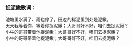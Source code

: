 

### 捉泥鳅歌词：

池塘里水满了、雨也停了，田边的稀泥里到处是泥鳅。  
天天我等着你、等着你捉泥鳅；大哥哥好不好，咱们去捉泥鳅？  
小牛的哥哥带着他捉泥鳅；大哥哥好不好，咱们去捉泥鳅？  
小牛的哥哥带着他捉泥鳅；大哥哥好不好，咱们去捉泥鳅？

